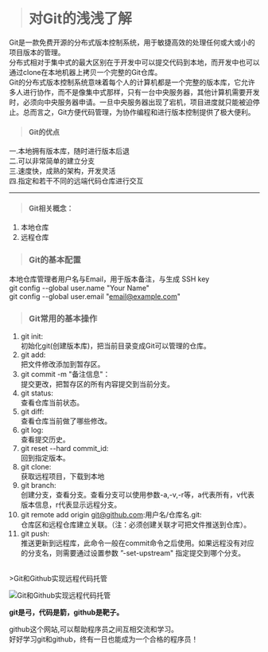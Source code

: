 ># 对Git的浅浅了解  

Git是一款免费开源的分布式版本控制系统，用于敏捷高效的处理任何或大或小的项目版本的管理。  
分布式相对于集中式的最大区别在于开发中可以提交代码到本地，而开发中也可以通过clone在本地机器上拷贝一个完整的Git仓库。  
Git的分布式版本控制系统意味着每个人的计算机都是一个完整的版本库，它允许多人进行协作，而不是像集中式那样，只有一台中央服务器，其他计算机需要开发时，必须向中央服务器申请。一旦中央服务器出现了宕机，项目进度就只能被迫停止。总而言之，Git方便代码管理，为协作编程和进行版本控制提供了极大便利。
>#### Git的优点  

一.本地拥有版本库，随时进行版本后退  
二.可以非常简单的建立分支  
三.速度快，成熟的架构，开发灵活  
四.指定和若干不同的远端代码仓库进行交互
***
>#### Git相关概念：  

1. 本地仓库
2. 远程仓库
>### Git的基本配置  

本地仓库管理者用户名与Email，用于版本备注，与生成 SSH key    
git config --global user.name "Your Name"  
git config --global user.email "email@example.com"
>### Git常用的基本操作  

1. git init:  
初始化git(创建版本库)，把当前目录变成Git可以管理的仓库。
2. git add:  
把文件修改添加到暂存区。
3. git commit -m "备注信息"：  
提交更改，把暂存区的所有内容提交到当前分支。
4. git status:  
查看仓库当前状态。
5. git diff:  
查看仓库当前做了哪些修改。
6. git log:  
查看提交历史。
7. git reset --hard commit_id:  
回到指定版本。
8. git clone:  
获取远程项目，下载到本地
9. git branch:  
创建分支，查看分支。查看分支可以使用参数-a,-v,-r等，a代表所有，v代表版本信息，r代表显示远程分支。  
10. git remote add origin git@github.com:用户名/仓库名.git:  
仓库区和远程仓库建立关联。（注：必须创建关联才可把文件推送到仓库）。
11. git push:  
推送更新到远程库，此命令一般在commit命令之后使用。如果远程没有对应的分支名，则需要通过设置参数 ”-set-upstream" 指定提交到哪个分支。  
<br/>
>Git和Github实现远程代码托管  

![Git和Github实现远程代码托管](https://images2018.cnblogs.com/blog/198738/201807/198738-20180704074335619-2144758483.png)  

**git是弓，代码是箭，github是靶子。**  

github这个网站,可以帮助程序员之间互相交流和学习。  
好好学习git和github，终有一日也能成为一个合格的程序员！
